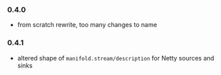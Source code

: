 ### 0.4.0

* from scratch rewrite, too many changes to name

### 0.4.1

* altered shape of `manifold.stream/description` for Netty sources and sinks
